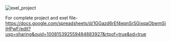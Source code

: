 ![exel_project](https://github.com/user-attachments/assets/eca5c02f-cfb1-45f3-b719-d54d664fee2c)

For complete project and exel file-
https://docs.google.com/spreadsheets/d/1GGazd6rEf4epnSrSGixqaObwmSjiHPwF/edit?usp=sharing&ouid=100815392559484883927&rtpof=true&sd=true

